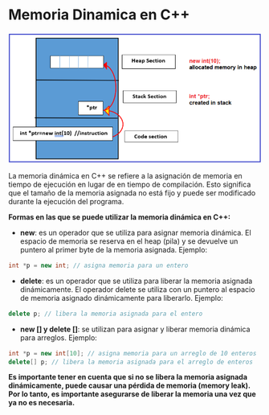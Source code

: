 # Memoria Dinamica en C++

<p align="center">
  <img src="memoryDinamic.png" />
</p>

La memoria dinámica en C++ se refiere a la asignación de memoria en tiempo de ejecución en lugar de en tiempo de compilación. Esto significa que el tamaño de la memoria asignada no está fijo y puede ser modificado durante la ejecución del programa.

**Formas en las que se puede utilizar la memoria dinámica en C++:**

* **new**: es un operador que se utiliza para asignar memoria dinámica. El espacio de memoria se reserva en el heap (pila) y se devuelve un puntero al primer byte de la memoria asignada. Ejemplo:

```c++
int *p = new int; // asigna memoria para un entero
```

* **delete**: es un operador que se utiliza para liberar la memoria asignada dinámicamente. El operador delete se utiliza con un puntero al espacio de memoria asignado dinámicamente para liberarlo. Ejemplo:

```c++
delete p; // libera la memoria asignada para el entero
```

* **new [] y delete []**: se utilizan para asignar y liberar memoria dinámica para arreglos. Ejemplo:

```c++
int *p = new int[10]; // asigna memoria para un arreglo de 10 enteros
delete[] p; // libera la memoria asignada para el arreglo de enteros
```

**Es importante tener en cuenta que si no se libera la memoria asignada dinámicamente, puede causar una pérdida de memoria (memory leak). Por lo tanto, es importante asegurarse de liberar la memoria una vez que ya no es necesaria.**